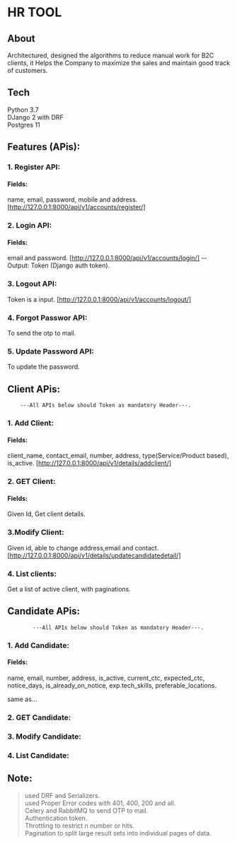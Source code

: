 # HR TOOL

## About
   Architectured, designed the algorithms to reduce manual work for B2C clients, it Helps the Company to maximize the sales and maintain good track of customers.

## Tech
Python 3.7\
DJango 2 with DRF\
Postgres 11

## Features (APis):
### 1. Register API:
#### Fields:
   name, email, password, mobile and address.
[http://127.0.0.1:8000/api/v1/accounts/register/]

### 2. Login API:
#### Fields:
   email and password.
[http://127.0.0.1:8000/api/v1/accounts/login/]
		--
		Output: Token (Django auth token).

### 3. Logout API:
   Token is a input.
[http://127.0.0.1:8000/api/v1/accounts/logout/]

### 4. Forgot Passwor API:
   To send the otp to mail.

### 5. Update Password API:
   To update the password.


## Client APis:
		---All APIs below should Token as mandatory Header---.

### 1. Add Client:
#### Fields:
  client_name, contact_email, number, address, type(Service/Product based), is_active.
[http://127.0.0.1:8000/api/v1/details/addclient/]

### 2. GET Client:
#### Fields:
  Given Id, Get client details.

### 3.Modify Client:
  Given id, able to change address,email and contact.
[http://127.0.0.1:8000/api/v1/details/updatecandidatedetail/]

### 4. List clients:
   Get a list of active client, with paginations.

## Candidate APis:
			---All APIs below should Token as mandatory Header---.

### 1. Add Candidate:
#### Fields:
   name, email, number, address, is_active, current_ctc, expected_ctc, notice_days, is_already_on_notice, exp.tech_skills, preferable_locations.

same as...

### 2. GET Candidate:
### 3. Modify Candidate:
### 4. List Candidate:

## Note:

> used DRF and Serializers.\
> used Proper Error codes with 401, 400, 200 and all.\
> Celery and RabbitMQ to send OTP to mail.\
> Authentication token.\
> Throttling to restrict n number or hits.\
> Pagination to split large result sets into individual pages of data.











